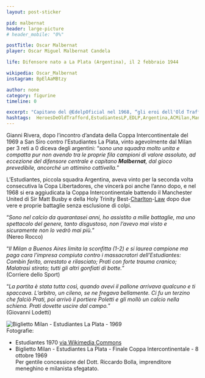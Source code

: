 ```yaml
---
layout: post-sticker

pid: malbernat
header: large-picture
# header_mobile: "0%"

postTitle: Oscar Malbernat
player: Oscar Miguel Malbernat Candela

life: Difensore nato a La Plata (Argentina), il 2 febbraio 1944

wikipedia: Oscar_Malbernat
instagram: BpElAaMBtzy

author: none
category: figurine
timeline: 0

excerpt: "Capitano del @EdelpOficial nel 1968, “gli eroi dell'Old Trafford”"
hashtags:  HeroesDeOldTrafford,EstudiantesLP,EDLP,Argentina,ACMilan,ManUdt
---
```

Gianni Rivera, dopo l’incontro d’andata della Coppa Intercontinentale del 1969 a San Siro contro l’Estudiantes La Plata, vinto agevolmente dal Milan per 3 reti a 0 diceva degli argentini: “_sono una squadra molto unita e compatta pur non avendo tra le proprie fila campioni di valore assoluto, ad eccezione del difensore centrale e capitano **Malbernat**, dal gioco prevedibile, ancorché un attimino cattivella._”

L’Estudiantes, piccola squadra Argentina, aveva vinto per la seconda volta consecutiva la Copa Libertadores, che vincerà poi anche l’anno dopo, e nel 1968 si era aggiudicata la Coppa Intercontinentale battendo il Manchester United di Sir Matt Busby e della Holy Trinity Best-<a href="/bobby-charlton">Charlton</a>-<a href="/law">Law</a> dopo due vere e proprie battaglie senza esclusione di colpi.

“_Sono nel calcio da quarantasei anni, ho assistito a mille battaglie, ma uno spettacolo del genere, tanto disgustoso, non l’avevo mai visto e sicuramente non lo vedrò mai più._”  
(Nereo Rocco)

“_Il Milan a Buenos Aires limita la sconfitta (1-2) e si laurea campione ma paga cara l’impresa compiuta contro i massacratori dell’Estudiantes: Combin ferito, arrestato e rilasciato; Prati con forte trauma cranico; Malatrasi stirato; tutti gli altri gonfiati di botte._”  
(Corriere dello Sport)

“_La partita è stata tutta così, quando avevi il pallone arrivava qualcuno e ti spaccava. L’arbitro, un cileno, se ne fregava bellamente. Ci fu un terzino che falciò Prati, poi arrivò il portiere Poletti e gli mollò un calcio nella schiena. Prati dovette uscire dal campo._”  
(Giovanni Lodetti)

<img class="responsive-img border w100" src="{{site.baseurl}}/assets/pics/{{page.pid}}/biglietto.jpg" alt="Biglietto Milan - Estudiantes La Plata - 1969">

<div class="post-disclaimer">Fotografie:
<ul>
  <li>Estudiantes 1970 <a title="By Unknown author (http://www.bauer.uh.edu/rsusmel/Other/edlp-1.htm) [Public domain], via Wikimedia Commons" href="https://commons.wikimedia.org/wiki/File:Estudiantes_1970.jpg">via Wikimedia Commons</a></li>
  <li>Biglietto Milan - Estudiantes La Plata - Finale Coppa Intercontinentale - 8 ottobre 1969<br/>Per gentile concessione del Dott. Riccardo Bolla, imprenditore meneghino e milanista sfegatato.</li>
</ul>
</div>
